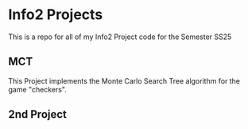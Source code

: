 # Info2 Projects
This is a repo for all of my Info2 Project code for the Semester SS25
## MCT
This Project implements the Monte Carlo Search Tree algorithm for the game "checkers".
## 2nd Project